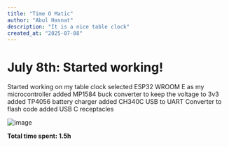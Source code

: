 ```yaml
---
title: "Time O Matic"
author: "Abul Hasnat"
description: "It is a nice table clock"
created_at: "2025-07-08"
---
```


# July 8th: Started working!

Started working on my table clock
selected ESP32 WROOM E as my microcontroller
added MP1584 buck converter to keep the voltage to 3v3
added TP4056 battery charger
added CH340C USB to UART Converter to flash code
added USB C receptacles

![image](https://github.com/user-attachments/assets/657db8e0-9a03-4d44-91a1-0864458d90c2)

**Total time spent: 1.5h**



